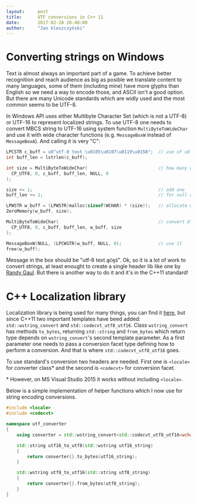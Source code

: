 ```yaml
---
layout:     post
title:      UTF conversions in C++ 11
date:       2017-02-28 20:40:00
author:     "Jan kleszczyński"
---
```

# Converting strings on Windows
Text is almost always an important part of a game. To achieve better recognition and reach audience as big as posible we translate
content to many languages, some of them (including mine) have more glyphs than English so we need a way to encode those,
and ASCII isn't a good option. But there are many Unicode standards which are widly used and the most common seems to be UTF-8. 

In Windows API uses either Multibyte Character Set (which is not a UTF-8) or UTF-16 to represent localized strings.
To use UTF-8 one needs to convert MBCS string to UTF-16 using system function `MultiByteToWideChar` and use it with wide character functions
(e.g. `MessageBoxW` instead of `MessageBoxA`). And calling it is very "C":

```C++
LPCSTR c_buff = u8"utf-8 text \u0105\u0107\u0119\u015B";  // use of u8 literal to force utf8 encoding 
int buff_len = lstrlen(c_buff);

int size = MultiByteToWideChar(                           // how many wide chars we need
  CP_UTF8, 0, c_buff, buff_len, NULL, 0
);

size += 1;                                                // add one
buff_len += 1;                                            // for null char

LPWSTR w_buff = (LPWSTR)malloc(sizeof(WCHAR) * (size));   // allocate wide char buffer
ZeroMemory(w_buff, size);

MultiByteToWideChar(                                      // convert UTF-8 to UTF-16
  CP_UTF8, 0, c_buff, buff_len, w_buff, size
);

MessageBoxW(NULL, (LPCWSTR)w_buff, NULL, 0);              // use it
free(w_buff);
```
Message in the box should be "utf-8 text ąćęś". Ok, so it is a lot of work to convert strings, at least enought to create a single
header lib like one by [Randy Gaul](http://www.randygaul.net/2017/02/23/game-localization-and-utf-8/).
But there is another way to do it and it's in the C++11 standard!

# C++ Localization library
Localization library is being used for many things, you can find it [here](http://en.cppreference.com/w/cpp/locale),
but since C++11 two important templates have beed added: `std::wstring_convert` and `std::codecvt_utf8_utf16`.
Class `wstring_convert` has methods `to_bytes`, returning `std::string` and `from_bytes` which return type depends
on `wstring_convert`'s second template parameter.
As a first parameter one needs to pass a conversion facet type defining how to perform a conversion. And that is where 
`std::codecvt_utf8_utf16` goes.

To use standard's conversion two headers are needed. First one is `<locale>` for converter class* and the second
is `<codecvt>` for conversion facet.

\* However, on MS Visual Studio 2015 it works without including `<locale>`.

Below is a simple implementation of helper functions which I now use for string encoding conversions.

```c++
#include <locale>
#include <codecvt>

namespace utf_converter
{       
	using converter = std::wstring_convert<std::codecvt_utf8_utf16<wchar_t>, wchar_t>;

	std::string utf16_to_utf8(std::wstring utf16_string)
	{
		return converter{}.to_bytes(utf16_string);
	}

	std::wstring utf8_to_utf16(std::string utf8_string)
	{
		return converter{}.from_bytes(utf8_string);
	}
}
```
